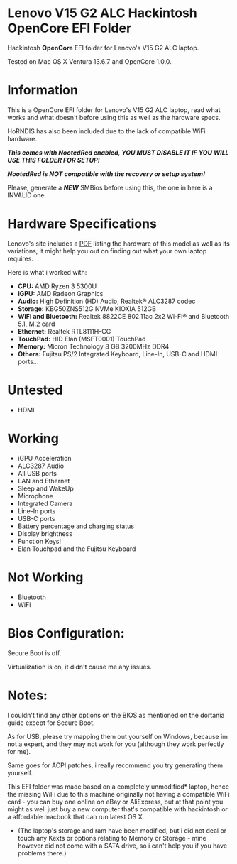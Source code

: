 # Lenovo V15 G2 ALC Hackintosh OpenCore EFI Folder
Hackintosh **OpenCore** EFI folder for Lenovo's V15 G2 ALC laptop.

Tested on Mac OS X Ventura 13.6.7 and OpenCore 1.0.0.
# Information
This is a OpenCore EFI folder for Lenovo's V15 G2 ALC laptop, read what works and what doesn't before using this as well as the hardware specs.

HoRNDIS has also been included due to the lack of compatible WiFi hardware.

***This comes with NootedRed enabled, YOU MUST DISABLE IT IF YOU WILL USE THIS FOLDER FOR SETUP!***

***NootedRed is NOT compatible with the recovery or setup system!***

Please, generate a ***NEW*** SMBios before using this, the one in here is a INVALID one.
# Hardware Specifications
Lenovo's site includes a [PDF](https://psref.lenovo.com/syspool/Sys/PDF/Lenovo/Lenovo_V15_G2_ALC/Lenovo_V15_G2_ALC_Spec.pdf) listing the hardware of this model as well as its variations, it might help you out on finding out what your own laptop requires.

Here is what i worked with:
* **CPU:** AMD Ryzen 3 5300U
* **iGPU:** AMD Radeon Graphics
* **Audio:** High Definition (HD) Audio, Realtek® ALC3287 codec
* **Storage:** KBG50ZNS512G NVMe KIOXIA 512GB
* **WiFi and Bluetooth:** Realtek 8822CE 802.11ac 2x2 Wi-Fi® and Bluetooth 5.1, M.2 card
* **Ethernet:** Realtek RTL8111H-CG
* **TouchPad:** HID Elan (MSFT0001) TouchPad
* **Memory:** Micron Technology 8 GB 3200MHz DDR4
* **Others:** Fujitsu PS/2 Integrated Keyboard, Line-In, USB-C and HDMI ports...

# Untested
* HDMI

# Working
* iGPU Acceleration
* ALC3287 Audio
* All USB ports
* LAN and Ethernet
* Sleep and WakeUp
* Microphone
* Integrated Camera
* Line-In ports
* USB-C ports
* Battery percentage and charging status
* Display brightness
* Function Keys!
* Elan Touchpad and the Fujitsu Keyboard

# Not Working
* Bluetooth
* WiFi

# Bios Configuration:
Secure Boot is off.

Virtualization is on, it didn't cause me any issues.

# Notes:
I couldn't find any other options on the BIOS as mentioned on the dortania guide except for Secure Boot.

As for USB, please try mapping them out yourself on Windows, because im not a expert, and they may not work for you (although they work perfectly for me).

Same goes for ACPI patches, i really recommend you try generating them yourself.

This EFI folder was made based on a completely unmodified* laptop, hence the missing WiFi due to this machine originally not having a compatible WiFi card - you can buy one online on eBay or AliExpress, but at that point you might as well just buy a new computer that's compatible with hackintosh or a affordable macbook that can run latest OS X.

* (The laptop's storage and ram have been modified, but i did not deal or touch any Kexts or options relating to Memory or Storage - mine however did not come with a SATA drive, so i can't help you if you have problems there.)

